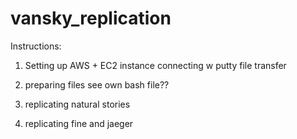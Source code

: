 # vansky_replication 

Instructions:

1. Setting up AWS + EC2 instance
connecting w putty
file transfer

2. preparing files
    see own bash file?? 

3. replicating natural stories

4. replicating fine and jaeger
